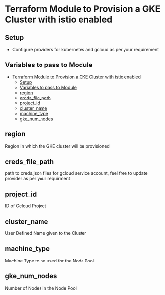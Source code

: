 # Terraform Module to Provision a GKE Cluster with istio enabled

## Setup

- Configure providers for kubernetes and gcloud as per your requirement

## Variables to pass to Module

- [Terraform Module to Provision a GKE Cluster with istio enabled](#terraform-module-to-provision-a-gke-cluster-with-istio-enabled)
  - [Setup](#setup)
  - [Variables to pass to Module](#variables-to-pass-to-module)
  - [region](#region)
  - [creds_file_path](#creds_file_path)
  - [project_id](#project_id)
  - [cluster_name](#cluster_name)
  - [machine_type](#machine_type)
  - [gke_num_nodes](#gke_num_nodes)

## region

Region in which the GKE cluster will be provisioned

## creds_file_path

path to creds.json files for gcloud service account, feel free to update provider as per your requirment

## project_id

ID of Gcloud Project

## cluster_name

User Defined Name given to the Cluster

## machine_type

Machine Type to be used for the Node Pool

## gke_num_nodes

Number of Nodes in the Node Pool